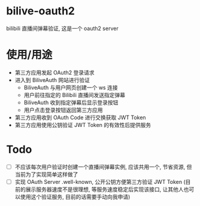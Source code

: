 # bilive-oauth2

bilibili 直播间弹幕验证, 这是一个 oauth2 server

# 使用/用途

- 第三方应用发起 OAuth2 登录请求
- 进入到 BiliveAuth 网站进行验证
  - BiliveAuth 与用户网页创建一个 ws 连接
  - 用户前往指定的 Bilibili 直播间发送指定弹幕
  - BiliveAuth 收到指定弹幕后显示登录按钮
  - 用户点击登录按钮返回第三方应用
- 第三方应用收到 OAuth Code 进行交换获取 JWT Token
- 第三方应用使用公钥验证 JWT Token 的有效性后提供服务

# Todo

- [ ] 不应该每次用户验证时创建一个直播间弹幕实例, 应该共用一个, 节省资源, 但当前为了实现简单这样做了
- [ ] 实现 OAuth Server .well-known, 公开公钥方便第三方验证 JWT Token
      (目前的展示服务器速度不是很理想, 等服务速度稳定后实现该接口, 让其他人也可以使用这个验证服务, 目前的话需要手动向我申请)
